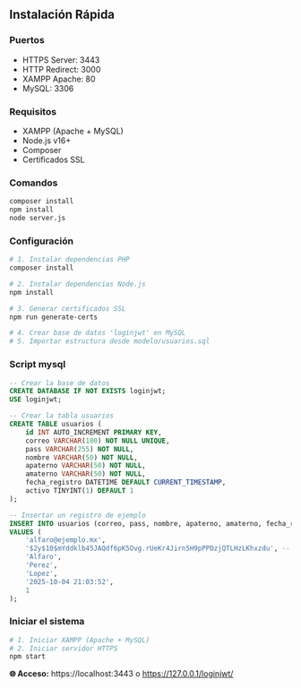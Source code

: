 ## Instalación Rápida

### Puertos
- HTTPS Server: 3443
- HTTP Redirect: 3000
- XAMPP Apache: 80
- MySQL: 3306


### Requisitos
- XAMPP (Apache + MySQL)
- Node.js v16+
- Composer
- Certificados SSL

### Comandos
```bash
composer install
npm install
node server.js
```

### Configuración
```bash
# 1. Instalar dependencias PHP
composer install

# 2. Instalar dependencias Node.js
npm install

# 3. Generar certificados SSL
npm run generate-certs

# 4. Crear base de datos 'loginjwt' en MySQL
# 5. Importar estructura desde modelo/usuarios.sql
```
### Script mysql
```sql
-- Crear la base de datos
CREATE DATABASE IF NOT EXISTS loginjwt;
USE loginjwt;

-- Crear la tabla usuarios
CREATE TABLE usuarios (
    id INT AUTO_INCREMENT PRIMARY KEY,
    correo VARCHAR(100) NOT NULL UNIQUE,
    pass VARCHAR(255) NOT NULL,
    nombre VARCHAR(50) NOT NULL,
    apaterno VARCHAR(50) NOT NULL,
    amaterno VARCHAR(50) NOT NULL,
    fecha_registro DATETIME DEFAULT CURRENT_TIMESTAMP,
    activo TINYINT(1) DEFAULT 1
);

-- Insertar un registro de ejemplo
INSERT INTO usuarios (correo, pass, nombre, apaterno, amaterno, fecha_registro, activo)
VALUES (
    'alfaro@ejemplo.mx',
    '$2y$10$mYddklb45JAQdf6pK5Ovg.rUeKr4Jirn5H9pPPDzjQTLHzLKhxzdu', -- Contraseña encriptada con bcrypt
    'Alfaro',
    'Perez',
    'Lopez',
    '2025-10-04 21:03:52',
    1
);

```

### Iniciar el sistema
```bash
# 1. Iniciar XAMPP (Apache + MySQL)
# 2. Iniciar servidor HTTPS
npm start
```

**🌐 Acceso:** https://localhost:3443 o https://127.0.0.1/loginjwt/

